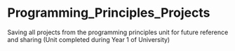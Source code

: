 # Programming_Principles_Projects
Saving all projects from the programming principles unit for future reference and sharing (Unit completed during Year 1 of University)
